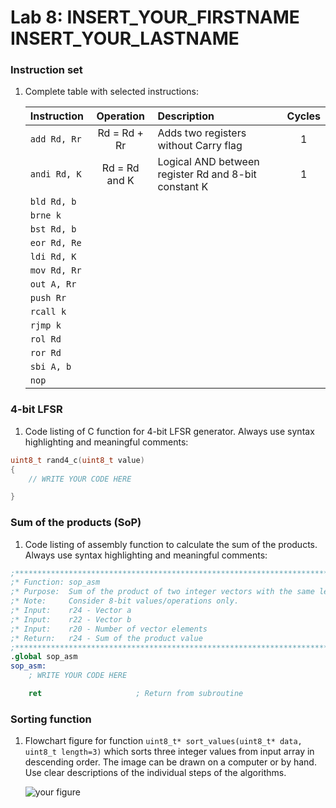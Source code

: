 # Lab 8: INSERT_YOUR_FIRSTNAME INSERT_YOUR_LASTNAME

### Instruction set

1. Complete table with selected instructions:

   | **Instruction** | **Operation** | **Description** | **Cycles** |
   | :-- | :-: | :-- | :-: |
   | `add Rd, Rr` | Rd = Rd + Rr | Adds two registers without Carry flag | 1 |
   | `andi Rd, K` | Rd = Rd and K | Logical AND between register Rd and 8-bit constant K | 1 |
   | `bld Rd, b` |  |  |  |
   | `brne k` |  |  |  |
   | `bst Rd, b` |  |  |  |
   | `eor Rd, Re` |  |  |  |
   | `ldi Rd, K` |  |  |  |
   | `mov Rd, Rr` |  |  |  |
   | `out A, Rr` |  |  |  |
   | `push Rr` |  |  |  |
   | `rcall k` |  |  |  |
   | `rjmp k` |  |  |  |
   | `rol Rd` |  |  |  |
   | `ror Rd` |  |  |  |
   | `sbi A, b` |  |  |  |
   | `nop` |  |  |  |

### 4-bit LFSR

1. Code listing of C function for 4-bit LFSR generator. Always use syntax highlighting and meaningful comments:

```c
uint8_t rand4_c(uint8_t value)
{
    // WRITE YOUR CODE HERE

}
```

### Sum of the products (SoP)

1. Code listing of assembly function to calculate the sum of the products. Always use syntax highlighting and meaningful comments:

```nasm
;**********************************************************************
;* Function: sop_asm
;* Purpose:  Sum of the product of two integer vectors with the same length.
;* Note:     Consider 8-bit values/operations only.
;* Input:    r24 - Vector a
;* Input:    r22 - Vector b
;* Input:    r20 - Number of vector elements
;* Return:   r24 - Sum of the product value
;**********************************************************************/
.global sop_asm
sop_asm:
    ; WRITE YOUR CODE HERE

    ret                     ; Return from subroutine
```

### Sorting function

1. Flowchart figure for function `uint8_t* sort_values(uint8_t* data, uint8_t length=3)` which sorts three integer values from input array in descending order. The image can be drawn on a computer or by hand. Use clear descriptions of the individual steps of the algorithms.

   ![your figure]()
